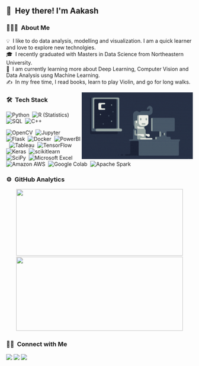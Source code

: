 ## 👋 &nbsp;Hey there! I'm Aakash

### 👨🏻‍💻 &nbsp;About Me

💡 &nbsp;I like to do data analysis, modelling and visualization. I am a quick learner and love to explore new technolgies.\
🎓 &nbsp;I recently graduated with Masters in Data Science from Northeastern University.\
🌱 &nbsp;I am currently learning more about Deep Learning, Computer Vision and Data Analysis usng Machine Learning.\
✍️ &nbsp;In my free time, I read books, learn to play Violin, and go for long walks.



<img alt="Night Coding" src="https://raw.githubusercontent.com/aakash1411/aakash1411/master/Night-Coding.gif" align="right" width="300" height="180"/>

### 🛠 &nbsp;Tech Stack

![Python](https://img.shields.io/badge/Python-F2C811?style=for-the-badge&logo=python&logoColor=white)&nbsp;
![R (Statistics)](https://img.shields.io/badge/R-276DC3?style=for-the-badge&logo=r&logoColor=white)&nbsp;
![SQL](https://img.shields.io/badge/MySQL-00000F?style=for-the-badge&logo=mysql&logoColor=white)&nbsp;
![C++](https://img.shields.io/badge/C%2B%2B-00599C?style=for-the-badge&logo=c%2B%2B&logoColor=white)&nbsp;

![OpenCV](https://img.shields.io/badge/OpenCV-27338e?style=for-the-badge&logo=OpenCV&logoColor=white)&nbsp;
![Jupyter](https://img.shields.io/badge/Jupyter-F37626.svg?&style=for-the-badge&logo=Jupyter&logoColor=white)&nbsp;
![Flask](https://img.shields.io/badge/Flask-000000?style=for-the-badge&logo=flask&logoColor=white)&nbsp;
![Docker](https://img.shields.io/badge/Docker-2CA5E0?style=for-the-badge&logo=docker&logoColor=white)&nbsp;
![PowerBI](https://img.shields.io/badge/PowerBI-F2C811?style=for-the-badge&logo=Power%20BI&logoColor=white)&nbsp;
![Tableau](https://img.shields.io/badge/Tableau-E97627?style=for-the-badge&logo=Tableau&logoColor=white)&nbsp;
![TensorFlow](https://img.shields.io/badge/TensorFlow-FF6F00?style=for-the-badge&logo=TensorFlow&logoColor=white)&nbsp;
![Keras](https://img.shields.io/badge/Keras-D00000?style=for-the-badge&logo=Keras&logoColor=white)&nbsp;
![scikitlearn](https://img.shields.io/badge/scikitlearn-F7931E?style=for-the-badge&logo=scikit-learn&logoColor=white)&nbsp;
![SciPy](https://img.shields.io/badge/SciPy-8CAAE6?style=for-the-badge&logo=SciPy&logoColor=white)&nbsp;
![Microsoft Excel](https://img.shields.io/badge/Microsoft%20Excel-217346?style=for-the-badge&logo=Microsoft%20Excel&logoColor=white)&nbsp;
![Amazon AWS](https://img.shields.io/badge/Amazon%20AWS-232F3E?style=for-the-badge&logo=Amazon%20AWS&logoColor=white)&nbsp;
![Google Colab](https://img.shields.io/badge/Google%20Colab-F9AB00?style=for-the-badge&logo=Google%20Colab&logoColor=white)&nbsp;
![Apache Spark](https://img.shields.io/badge/Apache%20Spark-E25A1C?style=for-the-badge&logo=Apache%20Spark&logoColor=white)&nbsp;


### ⚙️ &nbsp;GitHub Analytics

<p align="center">
<a href="https://github.com/aakash1411">
  <img width="450em" height="180em" src="https://github-readme-stats-eight-theta.vercel.app/api?username=aakash1411&show_icons=true&theme=dracula&include_all_commits=true&count_private=true" />
  <img width="450em" height="200em" src="https://github-readme-stats-eight-theta.vercel.app/api/top-langs/?username=aakash1411&layout=compact&exclude_lang=java+r&theme=vue-dark" />
</a>
</p>

### 🤝🏻 &nbsp;Connect with Me

<p align="left">
<a href="https://www.instagram.com/aakashs_/"><img src="https://img.shields.io/badge/Instagram-E4405F?style=for-the-badge&logo=instagram&logoColor=white"/></a>
<a href="https://www.linkedin.com/in/aakashs14/"><img src="https://img.shields.io/badge/LinkedIn-0077B5?style=for-the-badge&logo=linkedin&logoColor=white"/></a>
<a href="mailto:shahaakash1411@gmail.com"><img src="https://img.shields.io/badge/Gmail-D14836?style=for-the-badge&logo=gmail&logoColor=white"/></a>
</p>
